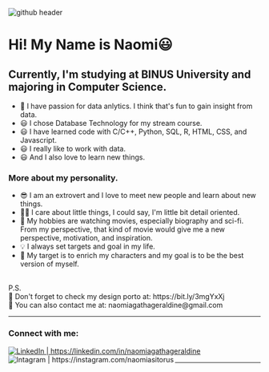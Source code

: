
![github header](https://user-images.githubusercontent.com/92441325/145719491-9c18d76d-9284-4dd8-a0a8-da77991a9fff.png)

# Hi! My Name is Naomi😃

## Currently, I'm studying at BINUS University and majoring in Computer Science.
- 🚩 I have passion for data anlytics. I think that's fun to gain insight from data.
- 😃 I chose Database Technology for my stream course.
- 😃 I have learned code with C/C++, Python, SQL, R, HTML, CSS, and Javascript.
- 😃 I really like to work with data.
- 😃 And I also love to learn new things.

### More about my personality.
- 😎 I am an extrovert and I love to meet new people and learn about new things.
- 👍🏼 I care about little things, I could say, I'm little bit detail oriented.
- 🎨 My hobbies are watching movies, especially biography and sci-fi.
      From my perspective, that kind of movie would give me a new perspective, motivation, and inspiration.
- 💡 I always set targets and goal in my life. 
- 📌 My target is to enrich my characters and my goal is to be the best version of myself.

<br>
P.S. <br>
🎨 Don't forget to check my design porto at: https://bit.ly/3mgYxXj <br>
📧 You can also contact me at: naomiagathageraldine@gmail.com <br>

<hr>

### Connect with me:
[<img align="left" alt="" src="https://img.icons8.com/fluency/48/000000/domain.png"/>][website]
[<img allign="left" alt="LinkedIn | https://linkedin.com/in/naomiagathageraldine" src="https://img.icons8.com/color/48/000000/linkedin.png"/>][linkedin]
[<img align="left" alt="Intagram | https://instagram.com/naomiasitorus" src="https://img.icons8.com/fluency/48/000000/instagram-new.png"/>][instagram]

---

[website]: https://naomiag.github.io/naomiAgeraldine.github.io/
[linkedin]: https://linkedin.com/in/naomiagathageraldine
[instagram]: https://instagram.com/naomiasitorus
